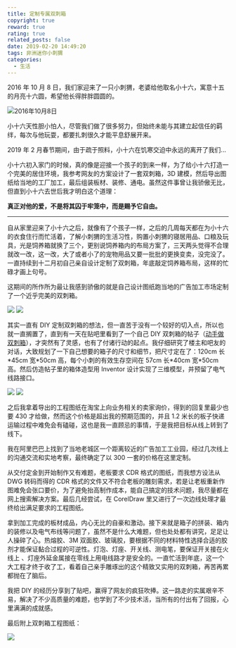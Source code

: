 ```yaml
---
title: 定制专属双刺箱
copyright: true
reward: true
rating: true
related_posts: false
date: 2019-02-20 14:49:20
tags: 非洲迷你小刺猬
categories:
  - 生活
---
```


2016 年 10 月 8 日，我们家迎来了一只小刺猬，老婆给他取名小十六，寓意十五的月亮十六圆，希望他长得胖胖圆圆的。

![2016年10月8日](http://qiniu.yearito.cn/hedgehog/welcome-home.jpg!720p "2016年10月8日")

小十六天性胆小怕人，尽管我们做了很多努力，但始终未能与其建立起信任的羁绊，每次与他玩耍，都要扎刺很久才能平息舒展开来。

2019 年 2 月春节期间，由于疏于照料，小十六在饥寒交迫中永远的离开了我们...

小十六初入家门的时候，真的像是迎接一个孩子的到来一样，为了给小十六打造一个完美的居住环境，我参考网友的方案设计了一套双刺箱，3D 建模，然后导出图纸给当地的工厂加工，最后组装板材、装修、通电。虽然这件事曾让我骄傲无比，但直到小十六去世后我才明白这个道理：

**真正对他的爱，不是将其囚于牢笼中，而是赐予它自由。**

<!-- more -->

---

自从家里迎来了小十六之后，就像有了个孩子一样，之后的几周每天都在为小十六的衣食住行而忙活着，了解小刺猬的生活习性，购置小刺猬的寝居用品、口粮及玩具，光是饲养箱就换了三个，更别说饲养箱内的布局方案了，三天两头觉得不合理就改一改，这一改，大了或者小了的宠物用品又要一批批的更换变卖，没完没了。一直持续到十二月初自己亲自设计定制了双刺箱，年底敲定饲养箱布局，这样的忙碌才画上句号。

这期间的所作所为最让我感到骄傲的就是自己设计图纸跑当地的广告加工市场定制了一个近乎完美的双刺箱。

![](http://qiniu.yearito.cn/hedgehog/new_house_1.JPG!720p)
![](http://qiniu.yearito.cn/hedgehog/new_house_5.JPG!720p)

其实一直有 DIY 定制双刺箱的想法，但一直苦于没有一个较好的切入点，所以也就一直搁置了，直到有一天在贴吧里看到了一个自己 DIY 双刺箱的帖子（[动手做双刺箱](http://tieba.baidu.com/p/4764134915)），才突然有了灵感，也有了付诸行动的起点。我仔细研究了楼主和吧友的对话，大致规划了一下自己想要的箱子的尺寸和细节，把尺寸定在了：120cm 长\*45cm 宽\*50cm 高，每个小刺的有效生存空间在 57cm 长\*40cm 宽\*50cm 高。然后仿造帖子里的箱体造型用 Inventor 设计实现了三维模型，并预留了电气线路接口。

![](http://qiniu.yearito.cn/hedgehog/box.bmp!720p)
![](http://qiniu.yearito.cn/hedgehog/box-2.bmp!720p)

之后我拿着导出的工程图纸在淘宝上向业务相关的卖家询价，得到的回复里最少也要 430 才给做，然而这个价格是超出我的预期范围的，并且 1.2 米长的板子快递运输过程中难免会有磕碰，这也是我一直顾忌的事情，于是我把目标从线上转到了线下。

我在阿里巴巴上找到了当地老城区一个距离较近的广告加工工业园，经过几次线上的沟通交流和实地考察，最终确定了以 300 一套的价格在这里定制。

从交付定金到开始制作又有难题，老板要求 CDR 格式的图纸，而我想方设法从 DWG 转码而得的 CDR 格式的文件又不符合老板的雕刻需求，若是让老板重新作图难免会张口要价，为了避免抬高制作成本，能自己搞定的技术问题，我尽量都在网上搜索解决方案。最后几经尝试，在 CorelDraw 里又进行了一次边线处理才最终给出满足要求的工程图纸。

拿到加工完成的板材成品，内心无比的自豪和激动。接下来就是箱子的拼装、箱内的装修以及电气布线等问题了，虽然不是什么大难题，但也处处都有讲究，足足让人操碎了心。热熔胶、3M 双面胶、玻璃胶，要根据不同的材料特性选择合适的胶剂才能保证黏合过程的可逆性。灯泡、灯座、开关线、测电笔，要保证开关接在火线上 、灯座外延金属接在零线上用电线路才是安全的。一直忙活到年底，这一个大工程才终于收了工，看着自己亲手雕琢出的这个精致又实用的双刺箱，再苦再累都抛在了脑后。

我把 DIY 的经历分享到了贴吧，赢得了网友的疯狂吹捧。这一路走的实属艰辛不易，解决了不少高质量的难题，也学到了不少技术活，当所有的付出有了回报，心里满满的成就感。

最后附上双刺箱工程图纸：

![](http://qiniu.yearito.cn/hedgehog/dimensional-drawing.jpg!1080p)
